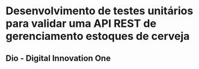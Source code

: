 # Desenvolvimento de testes unitários para validar uma API REST de gerenciamento estoques de cerveja

## Dio - Digital Innovation One
